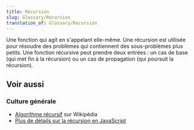 ```yaml
---
title: Récursion
slug: Glossary/Recursion
translation_of: Glossary/Recursion
---
```


Une fonction qui agit en s'appelant elle-même. Une récursion est utilisée pour résoudre des problèmes qui contiennent des sous-problèmes plus petits. Une fonction récursive peut prendre deux entrées : un cas de base (qui met fin à la récursion) ou un cas de propagation (qui poursuit la récursion).

## Voir aussi

### Culture générale

- [Algorithme récursif](https://fr.wikipedia.org/wiki/Algorithme_récursif) sur Wikipédia
- [Plus de détails sur la récursion en JavaScript](/fr/docs/Web/JavaScript/Guide/Fonctions#La_récursivité)
